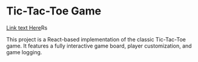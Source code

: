 # Tic-Tac-Toe Game

[Link text Here](https://link-url-here.org)Rs

This project is a React-based implementation of the classic Tic-Tac-Toe game. It features a fully interactive game board, player customization, and game logging.
